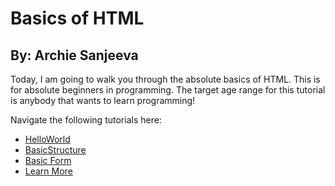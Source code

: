 # Basics of HTML
## By: Archie Sanjeeva

Today, I am going to walk you through the absolute basics of HTML. This is for absolute beginners in programming. The target age range for this tutorial is anybody that wants to learn programming!

Navigate the following tutorials here:

* [HelloWorld](./HelloWorld.md)
* [BasicStructure](./BasicStructure.md)
* [Basic Form](./BasicForm.md)
* [Learn More](./LearnMore.md)
